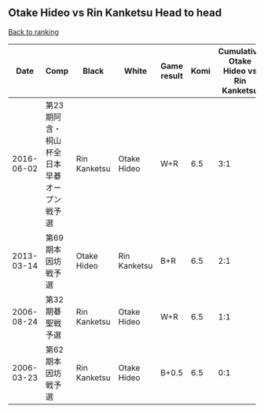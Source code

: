 ## Otake Hideo vs Rin Kanketsu Head to head

[Back to ranking](../../index.md)




| **Date** | **Comp** | **Black** | **White** | **Game result** | **Komi** | **Cumulative Otake Hideo vs Rin Kanketsu** | **Otake Hideo streak** | **Rin Kanketsu streak** | 
| --- | --- | --- | --- | --- | --- | --- | --- | --- |
| 2016-06-02 | 第23期阿含・桐山杯全日本早碁オープン戦予選 | Rin Kanketsu | Otake Hideo | W+R | 6.5 | 3:1 | 3 | 0 | 
| 2013-03-14 | 第69期本因坊戦予選 | Otake Hideo | Rin Kanketsu | B+R | 6.5 | 2:1 | 2 | 0 | 
| 2006-08-24 | 第32期碁聖戦予選 | Rin Kanketsu | Otake Hideo | W+R | 6.5 | 1:1 | 1 | 0 | 
| 2006-03-23 | 第62期本因坊戦予選 | Rin Kanketsu | Otake Hideo | B+0.5 | 6.5 | 0:1 | 0 | 1 |





